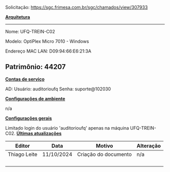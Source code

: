 Solicitação: <https://sgc.frimesa.com.br/sgc/chamados/view/307933>

**<u>Arquitetura</u>**

---------------------------------
Nome: UFQ-TREIN-C02

Modelo: OptiPlex Micro 7010 - Windows

Endereço MAC LAN: D09:94:66:E6:21:3A

Patrimônio: 44207
---------------------------------

**<u>Contas de serviço</u>**

AD:
Usuário: auditorioufq
Senha: suporte@102030

**<u>Configurações de ambiente</u>**

n/a

**<u>Configurações gerais</u>**

Limitado login do usuário 'auditorioufq' apenas na máquina UFQ-TREIN-C02.
**<u>Últimas atualizações</u>**  

| Editor       | Data       | Motivo               | Alteração |
|--------------|------------|----------------------|-----------|
| Thiago Leite | 11/10/2024 | Criação do documento | n/a       |
|             |           |                     |          |
|              |            |                      |           |
|              |            |                      |           |
|              |            |                      |           |
